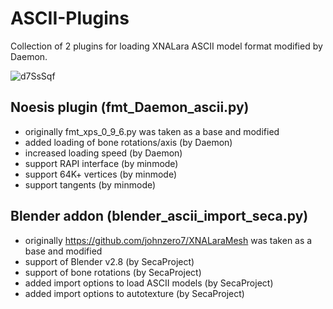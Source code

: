 # ASCII-Plugins

Collection of 2 plugins for loading XNALara ASCII model format modified by Daemon.

![d7SsSqf](https://user-images.githubusercontent.com/24209966/151506263-a9f12a4b-0b35-49b5-8b57-3f1c633a18c8.jpg)

## Noesis plugin (fmt_Daemon_ascii.py)
  - originally fmt_xps_0_9_6.py was taken as a base and modified
  - added loading of bone rotations/axis (by Daemon)
  - increased loading speed (by Daemon)
  - support RAPI interface (by minmode)
  - support 64K+ vertices (by minmode)
  - support tangents (by minmode)

## Blender addon (blender_ascii_import_seca.py)
  - originally https://github.com/johnzero7/XNALaraMesh was taken as a base and modified
  - support of Blender v2.8 (by SecaProject)
  - support of bone rotations (by SecaProject)
  - added import options to load ASCII models (by SecaProject)
  - added import options to autotexture (by SecaProject)

